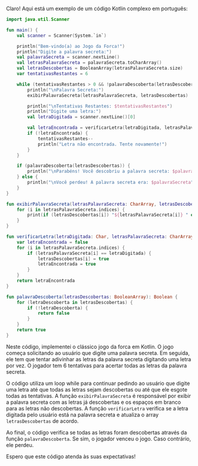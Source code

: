 Claro! Aqui está um exemplo de um código Kotlin complexo em português:

```kotlin
import java.util.Scanner

fun main() {
    val scanner = Scanner(System.`in`)

    println("Bem-vindo(a) ao Jogo da Forca!")
    println("Digite a palavra secreta:")
    val palavraSecreta = scanner.nextLine()
    val letrasPalavraSecreta = palavraSecreta.toCharArray()
    val letrasDescobertas = BooleanArray(letrasPalavraSecreta.size)
    var tentativasRestantes = 6

    while (tentativasRestantes > 0 && !palavraDescoberta(letrasDescobertas)) {
        println("\nPalavra Secreta:")
        exibirPalavraSecreta(letrasPalavraSecreta, letrasDescobertas)

        println("\nTentativas Restantes: $tentativasRestantes")
        println("Digite uma letra:")
        val letraDigitada = scanner.nextLine()[0]

        val letraEncontrada = verificarLetra(letraDigitada, letrasPalavraSecreta, letrasDescobertas)
        if (!letraEncontrada) {
            tentativasRestantes--
            println("Letra não encontrada. Tente novamente!")
        }
    }

    if (palavraDescoberta(letrasDescobertas)) {
        println("\nParabéns! Você descobriu a palavra secreta: $palavraSecreta")
    } else {
        println("\nVocê perdeu! A palavra secreta era: $palavraSecreta")
    }
}

fun exibirPalavraSecreta(letrasPalavraSecreta: CharArray, letrasDescobertas: BooleanArray) {
    for (i in letrasPalavraSecreta.indices) {
        print(if (letrasDescobertas[i]) "${letrasPalavraSecreta[i]} " else "_ ")
    }
}

fun verificarLetra(letraDigitada: Char, letrasPalavraSecreta: CharArray, letrasDescobertas: BooleanArray): Boolean {
    var letraEncontrada = false
    for (i in letrasPalavraSecreta.indices) {
        if (letrasPalavraSecreta[i] == letraDigitada) {
            letrasDescobertas[i] = true
            letraEncontrada = true
        }
    }
    return letraEncontrada
}

fun palavraDescoberta(letrasDescobertas: BooleanArray): Boolean {
    for (letraDescoberta in letrasDescobertas) {
        if (!letraDescoberta) {
            return false
        }
    }
    return true
}
```

Neste código, implementei o clássico jogo da forca em Kotlin. O jogo começa solicitando ao usuário que digite uma palavra secreta. Em seguida, ele tem que tentar adivinhar as letras da palavra secreta digitando uma letra por vez. O jogador tem 6 tentativas para acertar todas as letras da palavra secreta.

O código utiliza um loop while para continuar pedindo ao usuário que digite uma letra até que todas as letras sejam descobertas ou até que ele esgote todas as tentativas. A função `exibirPalavraSecreta` é responsável por exibir a palavra secreta com as letras já descobertas e os espaços em branco para as letras não descobertas. A função `verificarLetra` verifica se a letra digitada pelo usuário está na palavra secreta e atualiza o array `letrasDescobertas` de acordo.

Ao final, o código verifica se todas as letras foram descobertas através da função `palavraDescoberta`. Se sim, o jogador venceu o jogo. Caso contrário, ele perdeu.

Espero que este código atenda às suas expectativas!